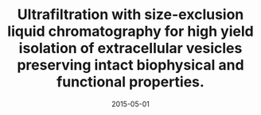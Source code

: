 ---
link: https://dx.doi.org/10.1016/j.nano.2015.01.003
journal: Nanomedicine &#58; nanotechnology, biology, and medicine
title: Ultrafiltration with size-exclusion liquid chromatography for high yield isolation of extracellular vesicles preserving intact biophysical and functional properties.
date: 2015-05-01
authors: Nordin, JZ, Lee, Y, Vader, P, Mäger, I, Johansson, HJ, Heusermann, W, Wiklander, OP, Hällbrink, M, Seow, Y, Bultema, JJ, Gilthorpe, J, Davies, T, Fairchild, PJ, Gabrielsson, S, Meisner-Kober, NC, Lehtiö, J, Smith, CI, Wood, MJ, El Andaloussi, S
---